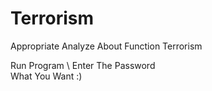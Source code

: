 # Terrorism
Appropriate Analyze About Function Terrorism

Run Program \ 
Enter The Password \
What You Want :) 
